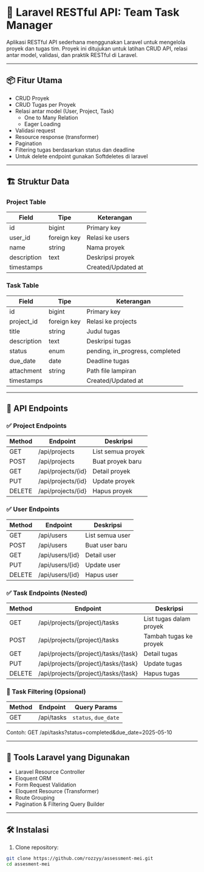 # 📘 Laravel RESTful API: Team Task Manager

Aplikasi RESTful API sederhana menggunakan Laravel untuk mengelola proyek dan tugas tim. Proyek ini ditujukan untuk latihan CRUD API, relasi antar model, validasi, dan praktik RESTful di Laravel.

---

## 📦 Fitur Utama

- CRUD Proyek
- CRUD Tugas per Proyek
- Relasi antar model (User, Project, Task)
  - One to Many Relation
  - Eager Loading
- Validasi request
- Resource response (transformer)
- Pagination
- Filtering tugas berdasarkan status dan deadline
- Untuk delete endpoint gunakan Softdeletes di laravel

---

## 🏗️ Struktur Data

### Project Table
| Field       | Tipe        | Keterangan           |
|-------------|-------------|----------------------|
| id          | bigint      | Primary key          |
| user_id     | foreign key | Relasi ke users      |
| name        | string      | Nama proyek          |
| description | text        | Deskripsi proyek     |
| timestamps  |             | Created/Updated at   |

### Task Table
| Field       | Tipe        | Keterangan               |
|-------------|-------------|--------------------------|
| id          | bigint      | Primary key              |
| project_id  | foreign key | Relasi ke projects       |
| title       | string      | Judul tugas              |
| description | text        | Deskripsi tugas          |
| status      | enum        | pending, in_progress, completed |
| due_date    | date        | Deadline tugas           |
| attachment  | string      | Path file lampiran       |
| timestamps  |             | Created/Updated at       |

---

## 📡 API Endpoints

### ✅ Project Endpoints

| Method | Endpoint       | Deskripsi         |
|--------|----------------|-------------------|
| GET    | /api/projects  | List semua proyek |
| POST   | /api/projects  | Buat proyek baru  |
| GET    | /api/projects/{id} | Detail proyek    |
| PUT    | /api/projects/{id} | Update proyek    |
| DELETE | /api/projects/{id} | Hapus proyek     |

### ✅ User Endpoints

| Method | Endpoint       | Deskripsi         |
|--------|----------------|-------------------|
| GET    | /api/users     | List semua user   |
| POST   | /api/users     | Buat user baru    |
| GET    | /api/users/{id} | Detail user      |
| PUT    | /api/users/{id} | Update user      |
| DELETE | /api/users/{id} | Hapus user       |

### ✅ Task Endpoints (Nested)

| Method | Endpoint                                     | Deskripsi                    |
|--------|----------------------------------------------|------------------------------|
| GET    | /api/projects/{project}/tasks                | List tugas dalam proyek      |
| POST   | /api/projects/{project}/tasks                | Tambah tugas ke proyek       |
| GET    | /api/projects/{project}/tasks/{task}         | Detail tugas                 |
| PUT    | /api/projects/{project}/tasks/{task}         | Update tugas                 |
| DELETE | /api/projects/{project}/tasks/{task}         | Hapus tugas                  |

### 📌 Task Filtering (Opsional)

| Method | Endpoint           | Query Params               |
|--------|--------------------|----------------------------|
| GET    | /api/tasks         | `status`, `due_date`       |

Contoh:
GET /api/tasks?status=completed&due_date=2025-05-10

---

## 🧰 Tools Laravel yang Digunakan

- Laravel Resource Controller
- Eloquent ORM
- Form Request Validation
- Eloquent Resource (Transformer)
- Route Grouping
- Pagination & Filtering Query Builder

---

## 🛠️ Instalasi

1. Clone repository:
```bash
git clone https://github.com/rozzyy/assessment-mei.git
cd assesment-mei
